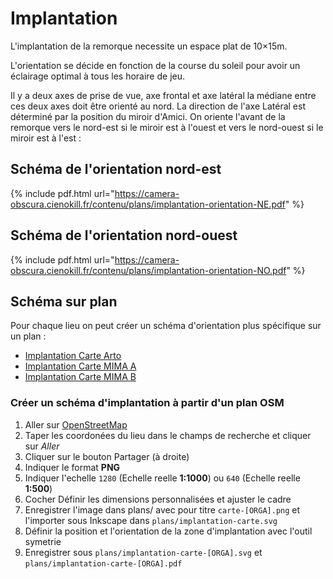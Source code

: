# Implantation

L'implantation de la remorque necessite un espace plat de 10×15m.

L'orientation se décide en fonction de la course du soleil pour avoir un éclairage optimal à tous les horaire de jeu.

Il y a deux axes de prise de vue, axe frontal et axe latéral la médiane entre ces deux axes doit être orienté au nord. La direction de l'axe Latéral est déterminé par la position du miroir d'Amici. On oriente l'avant de la remorque vers le nord-est si le miroir est à l'ouest et vers le nord-ouest si le miroir est à l'est :

## Schéma de l'orientation nord-est

{% include pdf.html url="https://camera-obscura.cienokill.fr/contenu/plans/implantation-orientation-NE.pdf" %}

## Schéma de l'orientation nord-ouest

{% include pdf.html url="https://camera-obscura.cienokill.fr/contenu/plans/implantation-orientation-NO.pdf" %}

## Schéma sur plan

Pour chaque lieu on peut créer un schéma d'orientation plus spécifique sur un plan :

- [Implantation Carte Arto](https://camera-obscura.cienokill.fr/contenu/plans/implantation-carte-arto.pdf)
- [Implantation Carte MIMA A](https://camera-obscura.cienokill.fr/contenu/plans/implantation-carte-mima-A.pdf)
- [Implantation Carte MIMA B](https://camera-obscura.cienokill.fr/contenu/plans/implantation-carte-mima-B.pdf)


### Créer un schéma d'implantation à partir d'un plan OSM

1. Aller sur [OpenStreetMap](https://www.openstreetmap.org/)
2. Taper les coordonées du lieu dans le champs de recherche et cliquer sur *Aller*
3. Cliquer sur le bouton Partager (à droite)
4. Indiquer le format **PNG** 
4. Indiquer l'echelle `1280` (Echelle reelle **1:1000**) ou `640` (Echelle reelle **1:500**)
5. Cocher Définir les dimensions personnalisées et ajuster le cadre
6. Enregistrer l'image dans plans/ avec pour titre `carte-[ORGA].png` et l'importer sous Inkscape dans `plans/implantation-carte.svg`
7. Définir la position et l'orientation de la zone d'implantation avec l'outil symetrie
8. Enregistrer sous `plans/implantation-carte-[ORGA].svg` et `plans/implantation-carte-[ORGA].pdf` 

